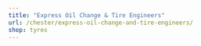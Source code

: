 ```yaml
---
title: "Express Oil Change & Tire Engineers"
url: /chester/express-oil-change-and-tire-engineers/
shop: tyres
---
```

